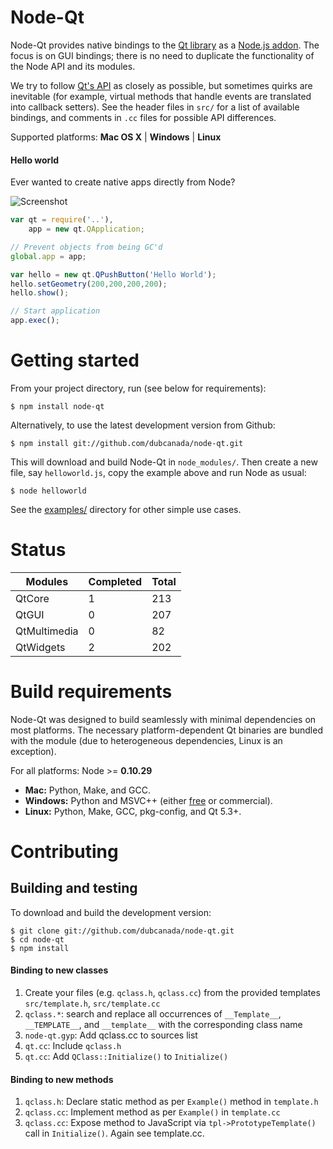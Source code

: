 # Node-Qt

Node-Qt provides native bindings to the [Qt library](http://developer.qt.nokia.com/doc/qt-5.3/) as a [Node.js addon](http://nodejs.org/docs/latest/api/addons.html). The focus is on GUI bindings; there is no need to duplicate the functionality of the Node API and its modules.

We try to follow [Qt's API](http://developer.qt.nokia.com/doc/qt-5.3/) as closely as possible, but sometimes quirks are inevitable (for example, virtual methods that handle events are translated into callback setters). See the header files in `src/` for a list of available bindings, and comments in `.cc` files for possible API differences.

Supported platforms: **Mac OS X** | **Windows** | **Linux**


#### Hello world

Ever wanted to create native apps directly from Node?

![Screenshot](https://github.com/dubcanada/node-qt/raw/master/examples/helloworld.png)

```javascript
var qt = require('..'),
    app = new qt.QApplication;

// Prevent objects from being GC'd
global.app = app;

var hello = new qt.QPushButton('Hello World');
hello.setGeometry(200,200,200,200);
hello.show();

// Start application
app.exec();
```

# Getting started

From your project directory, run (see below for requirements):

```
$ npm install node-qt
```

Alternatively, to use the latest development version from Github:

```
$ npm install git://github.com/dubcanada/node-qt.git
```

This will download and build Node-Qt in `node_modules/`. Then create a new file, say `helloworld.js`, copy the example above and run Node as usual:

```
$ node helloworld
```

See the [examples/](https://github.com/dubcanada/node-qt/tree/master/examples) directory for other simple use cases.

# Status

Modules | Completed | Total
--- | --- | ---
QtCore | 1  | 213
QtGUI | 0 | 207
QtMultimedia | 0 | 82
QtWidgets | 2 | 202

# Build requirements

Node-Qt was designed to build seamlessly with minimal dependencies on most platforms. The necessary platform-dependent Qt binaries are bundled with the module (due to heterogeneous dependencies, Linux is an exception).

For all platforms: Node >= **0.10.29**

+ **Mac:** Python, Make, and GCC.
+ **Windows:** Python and MSVC++ (either [free](http://www.microsoft.com/visualstudio/en-us/products/2010-editions/visual-cpp-express) or commercial).
+ **Linux:** Python, Make, GCC, pkg-config, and Qt 5.3+.


# Contributing


## Building and testing

To download and build the development version:

```
$ git clone git://github.com/dubcanada/node-qt.git
$ cd node-qt
$ npm install
```

#### Binding to new classes

1. Create your files (e.g. `qclass.h`, `qclass.cc`) from the provided templates `src/template.h`, `src/template.cc`
2. `qclass.*`: search and replace all occurrences of `__Template__`, `__TEMPLATE__`, and `__template__` with the corresponding class name
3. `node-qt.gyp`: Add qclass.cc to sources list
4. `qt.cc`: Include `qclass.h`
5. `qt.cc`: Add `QClass::Initialize()` to `Initialize()`

#### Binding to new methods

1. `qclass.h`: Declare static method as per `Example()` method in `template.h`
2. `qclass.cc`: Implement method as per `Example()` in `template.cc`
3. `qclass.cc`: Expose method to JavaScript via `tpl->PrototypeTemplate()` call in `Initialize()`. Again see template.cc.